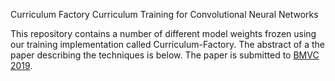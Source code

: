 Curriculum Factory
Curriculum Training for Convolutional Neural Networks 

This repository contains a number of different model weights frozen using our training implementation called Curriculum-Factory. The abstract of a the paper describing the techniques is below. The paper is submitted to [BMVC 2019](https://bmvc2019.org/).

